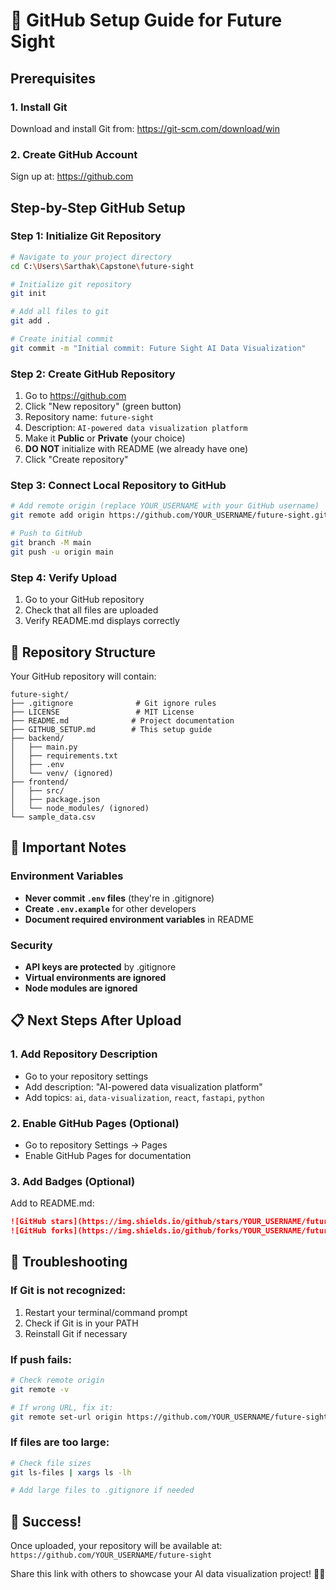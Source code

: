 # 🚀 GitHub Setup Guide for Future Sight

## Prerequisites

### 1. Install Git
Download and install Git from: https://git-scm.com/download/win

### 2. Create GitHub Account
Sign up at: https://github.com

## Step-by-Step GitHub Setup

### Step 1: Initialize Git Repository
```bash
# Navigate to your project directory
cd C:\Users\Sarthak\Capstone\future-sight

# Initialize git repository
git init

# Add all files to git
git add .

# Create initial commit
git commit -m "Initial commit: Future Sight AI Data Visualization"
```

### Step 2: Create GitHub Repository
1. Go to https://github.com
2. Click "New repository" (green button)
3. Repository name: `future-sight`
4. Description: `AI-powered data visualization platform`
5. Make it **Public** or **Private** (your choice)
6. **DO NOT** initialize with README (we already have one)
7. Click "Create repository"

### Step 3: Connect Local Repository to GitHub
```bash
# Add remote origin (replace YOUR_USERNAME with your GitHub username)
git remote add origin https://github.com/YOUR_USERNAME/future-sight.git

# Push to GitHub
git branch -M main
git push -u origin main
```

### Step 4: Verify Upload
1. Go to your GitHub repository
2. Check that all files are uploaded
3. Verify README.md displays correctly

## 🎯 Repository Structure

Your GitHub repository will contain:
```
future-sight/
├── .gitignore              # Git ignore rules
├── LICENSE                 # MIT License
├── README.md              # Project documentation
├── GITHUB_SETUP.md        # This setup guide
├── backend/
│   ├── main.py
│   ├── requirements.txt
│   ├── .env
│   └── venv/ (ignored)
├── frontend/
│   ├── src/
│   ├── package.json
│   └── node_modules/ (ignored)
└── sample_data.csv
```

## 🔧 Important Notes

### Environment Variables
- **Never commit `.env` files** (they're in .gitignore)
- **Create `.env.example`** for other developers
- **Document required environment variables** in README

### Security
- **API keys are protected** by .gitignore
- **Virtual environments are ignored**
- **Node modules are ignored**

## 📋 Next Steps After Upload

### 1. Add Repository Description
- Go to your repository settings
- Add description: "AI-powered data visualization platform"
- Add topics: `ai`, `data-visualization`, `react`, `fastapi`, `python`

### 2. Enable GitHub Pages (Optional)
- Go to repository Settings → Pages
- Enable GitHub Pages for documentation

### 3. Add Badges (Optional)
Add to README.md:
```markdown
![GitHub stars](https://img.shields.io/github/stars/YOUR_USERNAME/future-sight)
![GitHub forks](https://img.shields.io/github/forks/YOUR_USERNAME/future-sight)
```

## 🚨 Troubleshooting

### If Git is not recognized:
1. Restart your terminal/command prompt
2. Check if Git is in your PATH
3. Reinstall Git if necessary

### If push fails:
```bash
# Check remote origin
git remote -v

# If wrong URL, fix it:
git remote set-url origin https://github.com/YOUR_USERNAME/future-sight.git
```

### If files are too large:
```bash
# Check file sizes
git ls-files | xargs ls -lh

# Add large files to .gitignore if needed
```

## 🎉 Success!

Once uploaded, your repository will be available at:
`https://github.com/YOUR_USERNAME/future-sight`

Share this link with others to showcase your AI data visualization project! 🔮✨
